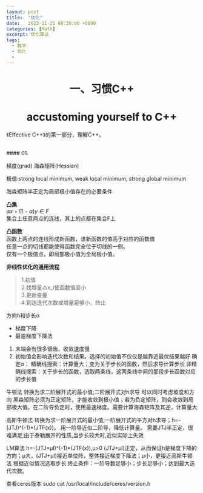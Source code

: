 ```yaml
---
layout: post
title:  "优化"
date:   2022-11-21 08:30:00 +0800
categories: [Math]
excerpt: 优化算法
tags:
  - 数学
  - 优化
  - 
---
```

<!-- 正如这本书的名字《高效C++》，这本书的目的在于提高C++编程能力，而不是入门C++。如果你刚接触C++，别的书更适合，例如《快速C++》(accelerated C++)。 -->



# <center>一、习惯C++

# <center>accustoming yourself to C++

《Effective C++》的第一部分，理解C++。

<br /> 
#### 01.

梯度(grad)
海森矩阵(Hessian)

极值:strong local minimum, weak local minimum, strong global minimum


海森矩阵半正定为局部极小值存在的必要条件

**凸集**  
$αx+(1-α)y ∈ F$  
集合上任意两点的连线，其上的点都在集合F上  

**凸函数**  
函数上两点的连线形成新函数，该新函数的值高于对应的函数值   
任意一点的切线都能使得函数完全位于切线的一侧。  
仅有一个极值点，即局部极小值为全局极小值。  

**非线性优化的通用流程**  
>1.初值<br>
>2.找增量△x_i使函数值变小<br>
>3.更新变量<br>
>4.到达迭代次数或增量足够小，终止


方向h和步长α

* 梯度下降
* 最速梯度下降法
1. 末端会有很多锯齿，收敛速度慢
2. 初始值会影响迭代次数和结果。选择的初始值不仅仅是越靠近最优结果越好
确定α：
精确线搜索：计算量大；变为关于步长的函数，然后求导计算步长
非精确线搜索：关于步长的函数，选取两条线，这两条线中间的那段步长函数对应的步长值

牛顿法
转换为求二阶展开式的最小值;二阶展开式对h求导
可以同时考虑坡度和方向
黑森矩阵必须为正定矩阵，才能收敛到极小值；若为负定矩阵，则会收敛到局部极大值。在二阶导负定时，使用最速梯度。需要计算海森矩阵及其逆，计算量大

高斯牛顿法
转换为求一阶展开式的最小值;一阶展开式的平方对h求导；h=-(JTJ)^(-1)*(JTF(x))。
用一阶导近似二阶导，降低计算量。
需要JTJ半正定，很难满足;由于泰勒展开的性质,当步长较大时,近似实际上失效

LM算法
h=-(JTJ+μI)^(-1)*(JTF(x)),μ>0
(JTJ+μI)正定，从而保证h是梯度下降的方向；μ大，(JTJ+μI)接近单位阵，整体接近梯度下降法；μ小，更接近高斯牛顿法
根据近似情况选取步长
终止条件：一阶导数足够小；步长足够小；达到最大迭代次数。

查看ceres版本
sudo cat /usr/local/include/ceres/version.h
